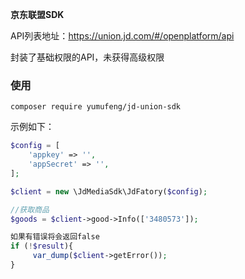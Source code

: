 **京东联盟SDK**

API列表地址：https://union.jd.com/#/openplatform/api


封装了基础权限的API，未获得高级权限


### 使用

`composer require yumufeng/jd-union-sdk`


示例如下：
```php
$config = [
    'appkey' => '',
    'appSecret' => '',
];

$client = new \JdMediaSdk\JdFatory($config);

//获取商品
$goods = $client->good->Info(['3480573']);

如果有错误将会返回false
if (!$result){
     var_dump($client->getError());
}

```


